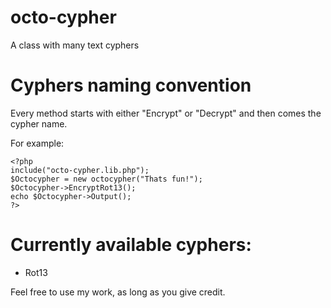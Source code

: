 octo-cypher
===========

A class with many text cyphers

Cyphers naming convention
===========

Every method starts with either "Encrypt" or "Decrypt" and then comes the cypher name.

For example:
```
<?php
include("octo-cypher.lib.php");
$Octocypher = new octocypher("Thats fun!");
$Octocypher->EncryptRot13();
echo $Octocypher->Output();
?>
```

Currently available cyphers:
===========
* Rot13

Feel free to use my work, as long as you give credit.